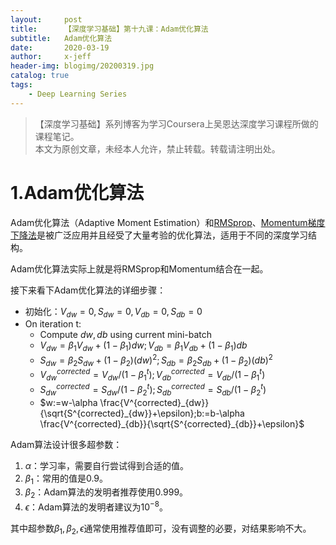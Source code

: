 ```yaml
---
layout:     post
title:      【深度学习基础】第十九课：Adam优化算法
subtitle:   Adam优化算法
date:       2020-03-19
author:     x-jeff
header-img: blogimg/20200319.jpg
catalog: true
tags:
    - Deep Learning Series
---
```

>【深度学习基础】系列博客为学习Coursera上吴恩达深度学习课程所做的课程笔记。  
>本文为原创文章，未经本人允许，禁止转载。转载请注明出处。

# 1.Adam优化算法

Adam优化算法（Adaptive Moment Estimation）和[RMSprop](http://shichaoxin.com/2020/03/13/深度学习基础-第十八课-RMSprop/)、[Momentum梯度下降法](http://shichaoxin.com/2020/03/05/深度学习基础-第十七课-Momentum梯度下降法/)是被广泛应用并且经受了大量考验的优化算法，适用于不同的深度学习结构。

Adam优化算法实际上就是将RMSprop和Momentum结合在一起。

接下来看下Adam优化算法的详细步骤：

* 初始化：$V_{dw}=0,S_{dw}=0,V_{db}=0,S_{db}=0$
* On iteration t:
	* Compute $dw,db$ using current mini-batch
	* $V_{dw}=\beta _1 V_{dw}+(1-\beta_1)dw;V_{db}=\beta _1 V_{db}+(1-\beta_1)db$
	* $S_{dw}=\beta_2 S_{dw}+(1-\beta_2)(dw)^2;S_{db}=\beta_2 S_{db}+(1-\beta_2)(db)^2$
	* $V^{corrected}_{dw}=V_{dw}/(1-\beta _1^t);V^{corrected}_{db}=V_{db}/(1-\beta_1 ^t)$
	* $S^{corrected}_{dw}=S_{dw}/(1-\beta _2^t);S^{corrected}_{db}=S_{db}/(1-\beta_2 ^t)$
	* $w:=w-\alpha \frac{V^{corrected}_{dw}}{\sqrt{S^{corrected}_{dw}}+\epsilon};b:=b-\alpha \frac{V^{corrected}_{db}}{\sqrt{S^{corrected}_{db}}+\epsilon}$

Adam算法设计很多超参数：

1. $\alpha$：学习率，需要自行尝试得到合适的值。
2. $\beta_1$：常用的值是0.9。
3. $\beta_2$：Adam算法的发明者推荐使用0.999。
4. $\epsilon$：Adam算法的发明者建议为$10^{-8}$。

其中超参数$\beta_1,\beta_2,\epsilon$通常使用推荐值即可，没有调整的必要，对结果影响不大。
